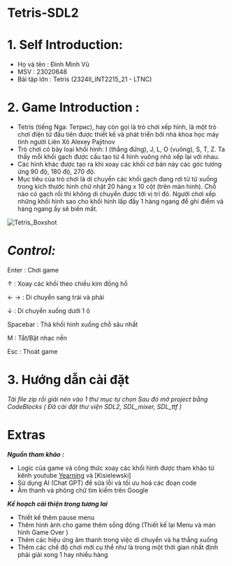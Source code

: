 # Tetris-SDL2
# 1. Self Introduction:
+ Họ và tên : Đinh Minh Vũ
+ MSV : 23020648
+ Bài tập lớn : Tetris (2324II_INT2215_21 - LTNC)

# 2. Game Introduction :
+ Tetris (tiếng Nga: Тетрис), hay còn gọi là trò chơi xếp hình, là một trò chơi điện tử đầu tiên được thiết kế và phát triển bởi nhà khoa học máy tính người Liên Xô Alexey Pajitnov
+ Trò chơi có bảy loại khối hình: I (thẳng đứng), J, L, O (vuông), S, T, Z. Ta thấy mỗi khối gạch được cấu tạo từ 4 hình vuông nhỏ xếp lại với nhau.
+ Các hình khác được tạo ra khi xoay các khối cơ bản này các góc tương ứng 90 độ, 180 độ, 270 độ.
+ Mục tiêu của trò chơi là di chuyển các khối gạch đang rơi từ từ xuống trong kích thước hình chữ nhật 20 hàng x 10 cột (trên màn hình). Chỗ nào có gạch rồi thì không di chuyển được tới vị trí đó. Người chơi xếp những khối hình sao cho khối hình lấp đầy 1 hàng ngang để ghi điểm và hàng ngang ấy sẽ biến mất.

![Tetris_Boxshot](https://github.com/MinhVuNateHiggers/Tetris-SDL2/assets/162534780/24f2b22e-0679-4739-b2dc-d205922d33e2)



# ***Control:***
Enter : Chơi game

↑ : Xoay các khối theo chiều kim đồng hồ

← → : Di chuyển sang trái và phải

↓ : Di chuyển xuống dưới 1 ô

Spacebar : Thả khối hình xuống chỗ sâu nhất

M : Tắt/Bật nhạc nền

Esc : Thoát game

# 3. Hướng dẫn cài đặt 

*Tải file zip rồi giải nén vào 1 thư mục tự chọn*
*Sau đó mở project bằng CodeBlocks ( Đã cài đặt thư viện SDL2, SDL_mixer, SDL_ttf )*

# Extras
***Nguồn tham khảo :***

+ Logic của game và công thức xoay các khối hình được tham khảo từ kênh youtube [Yearning](https://www.youtube.com/@YearningCpp) và [Kisielewski]
+ Sử dụng AI (Chat GPT) để sửa lỗi và tối ưu hoá các đoạn code
+ Âm thanh và phông chữ tìm kiếm trên Google

***Kế hoạch cải thiện trong tương lai***
+ Thiết kế thêm pause menu
+ Thêm hình ảnh cho game thêm sống động (Thiết kế lại Menu và màn hình Game Over )
+ Thêm các hiệu ứng âm thanh trong việc di chuyển và hạ thẳng xuống
+ Thêm các chế độ chơi mới cụ thể như là trong một thời gian nhất định phải giải xong 1 hay nhiều hàng


